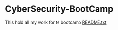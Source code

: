 # CyberSecurity-BootCamp
This hold all my work for te bootcamp 
[README.txt](https://github.com/JaffMehdi/CyberSecurity-BootCamp/files/7136992/README.txt)

